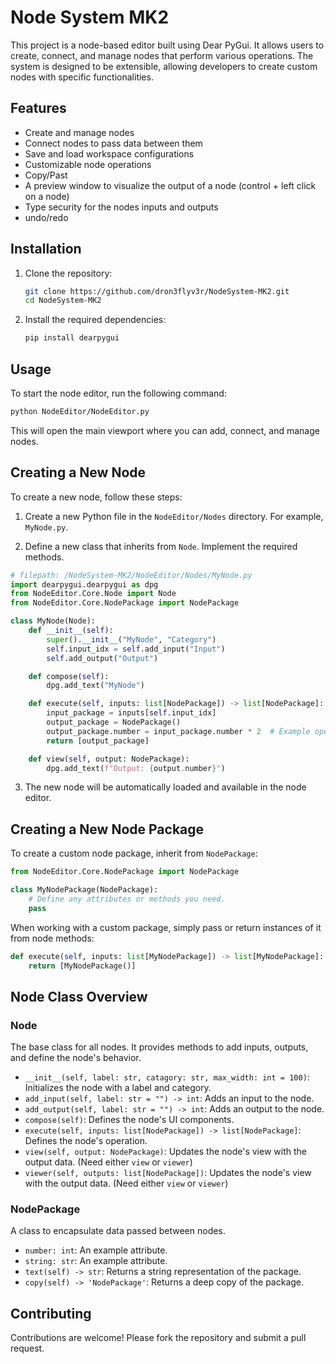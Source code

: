 # Node System MK2

This project is a node-based editor built using Dear PyGui. It allows users to create, connect, and manage nodes that perform various operations. The system is designed to be extensible, allowing developers to create custom nodes with specific functionalities.

## Features

- Create and manage nodes
- Connect nodes to pass data between them
- Save and load workspace configurations
- Customizable node operations
- Copy/Past
- A preview window to visualize the output of a node (control + left click on a node)
- Type security for the nodes inputs and outputs
- undo/redo

## Installation

1. Clone the repository:
    ```sh
    git clone https://github.com/dron3flyv3r/NodeSystem-MK2.git
    cd NodeSystem-MK2
    ```

2. Install the required dependencies:
    ```sh
    pip install dearpygui
    ```

## Usage

To start the node editor, run the following command:
```sh
python NodeEditor/NodeEditor.py
```

This will open the main viewport where you can add, connect, and manage nodes.

## Creating a New Node

To create a new node, follow these steps:

1. Create a new Python file in the `NodeEditor/Nodes` directory. For example, `MyNode.py`.

2. Define a new class that inherits from `Node`. Implement the required methods.

```python
# filepath: /NodeSystem-MK2/NodeEditor/Nodes/MyNode.py
import dearpygui.dearpygui as dpg
from NodeEditor.Core.Node import Node
from NodeEditor.Core.NodePackage import NodePackage

class MyNode(Node):
    def __init__(self):
        super().__init__("MyNode", "Category")
        self.input_idx = self.add_input("Input")
        self.add_output("Output")

    def compose(self):
        dpg.add_text("MyNode")

    def execute(self, inputs: list[NodePackage]) -> list[NodePackage]:
        input_package = inputs[self.input_idx]
        output_package = NodePackage()
        output_package.number = input_package.number * 2  # Example operation
        return [output_package]

    def view(self, output: NodePackage):
        dpg.add_text(f"Output: {output.number}")
```

3. The new node will be automatically loaded and available in the node editor.

## Creating a New Node Package

To create a custom node package, inherit from `NodePackage`:
```python
from NodeEditor.Core.NodePackage import NodePackage

class MyNodePackage(NodePackage):
    # Define any attributes or methods you need.
    pass
```

When working with a custom package, simply pass or return instances of it from node methods:
```python
def execute(self, inputs: list[MyNodePackage]) -> list[MyNodePackage]:
    return [MyNodePackage()]
```

## Node Class Overview

### Node

The base class for all nodes. It provides methods to add inputs, outputs, and define the node's behavior.

- `__init__(self, label: str, catagory: str, max_width: int = 100)`: Initializes the node with a label and category.
- `add_input(self, label: str = "") -> int`: Adds an input to the node.
- `add_output(self, label: str = "") -> int`: Adds an output to the node.
- `compose(self)`: Defines the node's UI components.
- `execute(self, inputs: list[NodePackage]) -> list[NodePackage]`: Defines the node's operation.
- `view(self, output: NodePackage)`: Updates the node's view with the output data. (Need either `view` or `viewer`)
- `viewer(self, outputs: list[NodePackage])`: Updates the node's view with the output data. (Need either `view` or `viewer`)

### NodePackage

A class to encapsulate data passed between nodes.

- `number: int`: An example attribute.
- `string: str`: An example attribute.
- `text(self) -> str`: Returns a string representation of the package.
- `copy(self) -> 'NodePackage'`: Returns a deep copy of the package.

## Contributing

Contributions are welcome! Please fork the repository and submit a pull request.